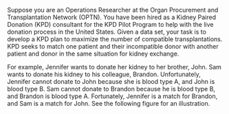 Suppose you are an Operations Researcher at the Organ Procurement and Transplantation Network (OPTN). You have been hired as a Kidney Paired Donation (KPD) consultant for the KPD Pilot Program to help with the live donation process in the United States. Given a data set, your task is to develop a KPD plan to maximize the number of compatible transplantations. KPD seeks to match one patient and their incompatible donor with another patient and donor in the same situation for kidney exchange. 

For example, Jennifer wants to donate her kidney to her brother, John. Sam wants to donate his kidney to his colleague, Brandon. Unfortunately, Jennifer cannot donate to John because she is blood type A, and John is blood type B. Sam cannot donate to Brandon because he is blood type B, and Brandon is blood type A. Fortunately, Jennifer is a match for Brandon, and Sam is a match for John. See the following figure for an illustration. 
